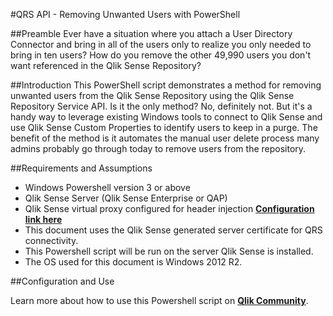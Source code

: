 #QRS API - Removing Unwanted Users with PowerShell

##Preamble
Ever have a situation where you attach a User Directory Connector and bring in all of the users only to realize you only needed to bring in ten users?  How do you remove the other 49,990 users you don't want referenced in the Qlik Sense Repository?

##Introduction
This PowerShell script demonstrates a method for removing unwanted users from the Qlik Sense Repository using the Qlik Sense Repository Service API.  Is it the only method?  No, definitely not.  But it's a handy way to leverage existing Windows tools to connect to Qlik Sense and use Qlik Sense Custom Properties to identify users to keep in a purge.  The benefit of the method is it automates the manual user delete process many admins probably go through today to remove users from the repository.

##Requirements and Assumptions
* Windows Powershell version 3 or above
* Qlik Sense Server (Qlik Sense Enterprise or QAP)
* Qlik Sense virtual proxy configured for header injection **[Configuration link here](https://community.qlik.com/docs/DOC-12331)**
* This document uses the Qlik Sense generated server certificate for QRS connectivity.
* This Powershell script will be run on the server Qlik Sense is installed.
* The OS used for this document is Windows 2012 R2.

##Configuration and Use

Learn more about how to use this Powershell script on **[Qlik Community](https://community.qlik.com/docs/DOC-12332)**.